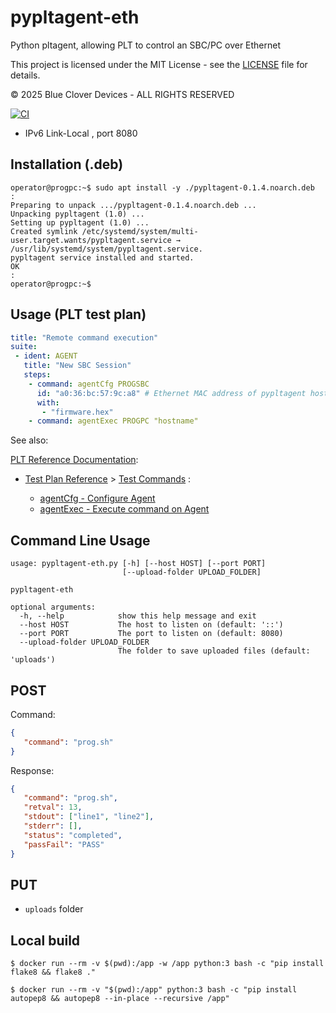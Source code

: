 # pypltagent-eth

Python pltagent, allowing PLT to control an SBC/PC over Ethernet

This project is licensed under the MIT License - see the [LICENSE](LICENSE) file for details.

© 2025 Blue Clover Devices - ALL RIGHTS RESERVED

[![CI](https://github.com/bcdevices/pypltagent-eth/actions/workflows/ci.yml/badge.svg)](https://github.com/bcdevices/pypltagent-eth/actions/workflows/ci.yml)

- IPv6 Link-Local , port 8080

## Installation (.deb)

```console
operator@progpc:~$ sudo apt install -y ./pypltagent-0.1.4.noarch.deb
:
Preparing to unpack .../pypltagent-0.1.4.noarch.deb ...
Unpacking pypltagent (1.0) ...
Setting up pypltagent (1.0) ...
Created symlink /etc/systemd/system/multi-user.target.wants/pypltagent.service → /usr/lib/systemd/system/pypltagent.service.
pypltagent service installed and started.
OK
:
operator@progpc:~$
```

## Usage (PLT test plan)

```yaml
title: "Remote command execution"
suite:
 - ident: AGENT
   title: "New SBC Session"
   steps:
    - command: agentCfg PROGSBC
      id: "a0:36:bc:57:9c:a8" # Ethernet MAC address of pypltagent host
      with:
       - "firmware.hex"
    - command: agentExec PROGPC "hostname"
```

See also:

[PLT Reference Documentation](https://docs.pltcloud.com/):

- [Test Plan Reference](https://docs.pltcloud.com/TestPlanReference/) >
  [Test Commands](https://docs.pltcloud.com/TestPlanReference/command/) :

  - [agentCfg - Configure Agent](https://docs.pltcloud.com/TestPlanReference/command/agentCfg/)
  - [agentExec - Execute command on Agent](https://docs.pltcloud.com/TestPlanReference/command/agentExec/)

## Command Line Usage

```
usage: pypltagent-eth.py [-h] [--host HOST] [--port PORT]
                         [--upload-folder UPLOAD_FOLDER]

pypltagent-eth

optional arguments:
  -h, --help            show this help message and exit
  --host HOST           The host to listen on (default: '::')
  --port PORT           The port to listen on (default: 8080)
  --upload-folder UPLOAD_FOLDER
                        The folder to save uploaded files (default: 'uploads')
```

## POST

Command:

```json
{
   "command": "prog.sh"
}
```

Response:

```json
{
   "command": "prog.sh",
   "retval": 13,
   "stdout": ["line1", "line2"],
   "stderr": [],
   "status": "completed",
   "passFail": "PASS"
}
```

## PUT

- ``uploads`` folder

## Local build

```console
$ docker run --rm -v $(pwd):/app -w /app python:3 bash -c "pip install flake8 && flake8 ."
```

```console
$ docker run --rm -v "$(pwd):/app" python:3 bash -c "pip install autopep8 && autopep8 --in-place --recursive /app"
```
